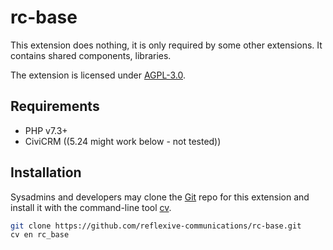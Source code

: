# rc-base

This extension does nothing, it is only required by some other extensions. It contains shared components, libraries.

The extension is licensed under [AGPL-3.0](LICENSE.txt).

## Requirements

* PHP v7.3+
* CiviCRM ((5.24 might work below - not tested))

## Installation

Sysadmins and developers may clone the [Git](https://en.wikipedia.org/wiki/Git) repo for this extension and
install it with the command-line tool [cv](https://github.com/civicrm/cv).

```bash
git clone https://github.com/reflexive-communications/rc-base.git
cv en rc_base
```
